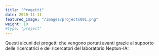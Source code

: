 ```yaml
---
title: "Progetti"
date: 2020-11-11
featured_image: "/images/projects001.png"
weight: 10
#type: "project"
---
```


Questi alcuni dei progetti che vengono portati avanti grazie al supporto delle ricercatrici e dei ricercatori del laboratorio Neptun-IA:
